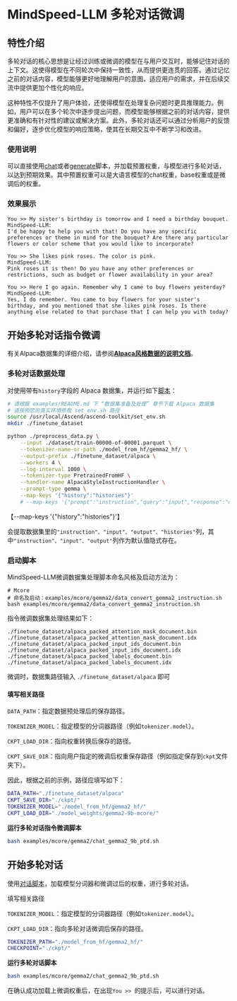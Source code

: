 # MindSpeed-LLM 多轮对话微调

## 特性介绍

多轮对话的核心思想是让经过训练或微调的模型在与用户交互时，能够记住对话的上下文。这使得模型在不同轮次中保持一致性，从而提供更连贯的回答。通过记忆之前的对话内容，模型能够更好地理解用户的意图，适应用户的需求，并在后续交流中提供更加个性化的响应。

这种特性不仅提升了用户体验，还使得模型在处理复杂问题时更具推理能力。例如，用户可以在多个轮次中逐步提出问题，而模型能够根据之前的对话内容，提供更准确和有针对性的建议或解决方案。此外，多轮对话还可以通过分析用户的反馈和偏好，逐步优化模型的响应策略，使其在长期交互中不断学习和改进。

### 使用说明

可以直接使用[chat](../../../../examples/mcore/gemma2/chat_gemma2_9b_ptd.sh)或者[generate](../../../../examples/mcore/gemma2/generate_gemma2_9b_ptd.sh)脚本，并加载预置权重，与模型进行多轮对话，以达到预期效果。其中预置权重可以是大语言模型的chat权重，base权重或是微调后的权重。

### 效果展示

```text
You >> My sister's birthday is tomorrow and I need a birthday bouquet.
MindSpeed-LLM:
I'd be happy to help you with that! Do you have any specific preferences or theme in mind for the bouquet? Are there any particular flowers or color scheme that you would like to incorporate?

You >> She likes pink roses. The color is pink.
MindSpeed-LLM:
Pink roses it is then! Do you have any other preferences or restrictions, such as budget or flower availability in your area?

You >> Here I go again. Remember why I came to buy flowers yesterday?
MindSpeed-LLM:
Yes, I do remember. You came to buy flowers for your sister's birthday, and you mentioned that she likes pink roses. Is there anything else related to that purchase that I can help you with today?
```
## 开始多轮对话指令微调

有关Alpaca数据集的详细介绍，请参阅[**Alpaca风格数据的说明文档**](datasets/alpaca_dataset.md)。

### 多轮对话数据处理

对使用带有`history`字段的 Alpaca 数据集，并运行如下[脚本](../../../../examples/mcore/gemma2/data_convert_gemma2_instruction.sh)：

```bash
# 请根据 examples/README.md 下 “数据集准备及处理” 章节下载 Alpaca 数据集
# 请按照您的真实环境修改 set_env.sh 路径
source /usr/local/Ascend/ascend-toolkit/set_env.sh
mkdir ./finetune_dataset

python ./preprocess_data.py \
    --input ./dataset/train-00000-of-00001.parquet \
    --tokenizer-name-or-path ./model_from_hf/gemma2_hf/ \
    --output-prefix ./finetune_dataset/alpaca \
    --workers 4 \
    --log-interval 1000 \
    --tokenizer-type PretrainedFromHF \
    --handler-name AlpacaStyleInstructionHandler \
    --prompt-type gemma \
    --map-keys '{"history":"histories"}'
    # --map-keys '{"prompt":"instruction","query":"input","response":"output"}' # 默认值，可不传
```

【--map-keys '{"history":"histories"}'】

会提取数据集里的`"instruction"、"input"、"output"、"histories"`列，其中`"instruction"、"input"、"output"`列作为默认值隐式存在。 

### 启动脚本

MindSpeed-LLM微调数据集处理脚本命名风格及启动方法为：

```shell
# Mcore
# 命名及启动：examples/mcore/gemma2/data_convert_gemma2_instruction.sh
bash examples/mcore/gemma2/data_convert_gemma2_instruction.sh
```

指令微调数据集处理结果如下：

```shell
./finetune_dataset/alpaca_packed_attention_mask_document.bin
./finetune_dataset/alpaca_packed_attention_mask_document.idx
./finetune_dataset/alpaca_packed_input_ids_document.bin
./finetune_dataset/alpaca_packed_input_ids_document.idx
./finetune_dataset/alpaca_packed_labels_document.bin
./finetune_dataset/alpaca_packed_labels_document.idx
```

微调时，数据集路径输入 `./finetune_dataset/alpaca` 即可

#### 填写相关路径

`DATA_PATH`：指定数据预处理后的保存路径。

`TOKENIZER_MODEL`：指定模型的分词器路径（例如`tokenizer.model`）。

`CKPT_LOAD_DIR`：指向权重转换后保存的路径。

`CKPT_SAVE_DIR`：指向用户指定的微调后权重保存路径（例如指定保存到`ckpt`文件夹下）。

因此，根据之前的示例，路径应填写如下：

```bash
DATA_PATH="./finetune_dataset/alpaca"
CKPT_SAVE_DIR="./ckpt/"
TOKENIZER_MODEL="./model_from_hf/gemma2_hf/"
CKPT_LOAD_DIR="./model_weights/gemma2-9b-mcore/"
```

**运行多轮对话指令微调脚本** 

```bash
bash examples/mcore/gemma2/chat_gemma2_9b_ptd.sh
```

## 开始多轮对话

使用[对话脚本](../../../../examples/mcore/gemma2/chat_gemma2_9b_ptd.sh)，加载模型分词器和微调过后的权重，进行多轮对话。

填写相关路径

`TOKENIZER_MODEL`：指定模型的分词器路径（例如`tokenizer.model`）。

`CKPT_LOAD_DIR`：指向多轮对话微调后保存的路径。

```bash
TOKENIZER_PATH="./model_from_hf/gemma2_hf/"
CHECKPOINT="./ckpt/"
```

**运行多轮对话脚本** 

```bash
bash examples/mcore/gemma2/chat_gemma2_9b_ptd.sh
```

在确认成功加载上微调权重后，在出现`You >> `的提示后，可以进行对话。